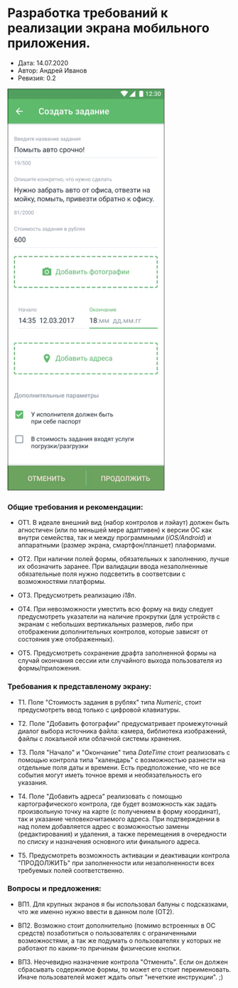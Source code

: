 # Разработка требований к реализации экрана мобильного приложения.

- Дата: 14.07.2020
- Автор: Андрей Иванов
- Ревизия: 0.2

![AppScreen](https://github.com/dmkfasi/analytics/blob/master/el-ma-ap/AppScreen.png?raw=true)

### Общие требования и рекомендации:

- ОТ1. В идеале внешний вид (набор контролов и лэйаут) должен быть агностичен (или по меньшей мере адаптивен) к версии ОС как внутри семейства, так и между программными (*iOS/Android*) и аппаратными (размер экрана, смартфон/планшет) плаформами.

- ОТ2. При наличии полей формы, обязательных к заполнению, лучше их обозначить заранее. При валидации ввода незаполненные обязательные поля нужно подсветить в соответсвии с возможностями платформы.

- ОТ3. Предусмотреть реализацию *i18n*.

- ОТ4. При невозможности уместить всю форму на виду следует предусмотреть указатели на наличие прокрутки (для устройств с экранам с небольших вертикальных размеров, либо при отображении дополнительных контролов, которые зависят от состояния уже отображенных).

- ОТ5. Предусмотреть сохранение драфта заполненной формы на случай окончания сессии или случайного выхода пользователя из формы/приложения.

### Требования к представленому экрану:

- Т1. Поле "Стоимость задания в рублях" типа *Numeric*, стоит предусмотреть ввод только с цифровой клавиатуры.

- Т2. Поле "Добавить фотографии" предусматривает промежуточный диалог выбора источника файла: камера, библиотека изображений, файлы с локальной или облачной системы хранения.

- Т3. Поля "Начало" и "Окончание" типа *DateTime* стоит реализовать с помощью контрола типа "календарь" с возможностью разнести на отдельные поля даты и времени. Есть предположение, что не все события могут иметь точное время и необязательность его указания.

- Т4. Поле "Добавить адреса" реализовать с помощью картографического контрола, где будет возможность как задать произвольную точку на карте (с получением в форму координат), так и указание человекочитаемого адреса. При подтверждении в над полем добавляется адрес с возможностью замены (редактирования) и удаления, а также перемещения в очередности по списку и назначения основного или финального адреса.

- Т5. Предусмотреть возможность активации и деактивации контрола "ПРОДОЛЖИТЬ" при заполненности или незаполненности всех требуемых полей соответственно.

### Вопросы и предложения:

- ВП1. Для крупных экранов я бы использовал балуны с подсказками, что же именно нужно ввести в данном поле (ОТ2).

- ВП2. Возможно стоит дополнительно (помимо встроенных в ОС средств) позаботиться о пользователях с ограниченными возможностями, а так же подумать о пользователях у которых не работают по каким-то причинам физические кнопки.

- ВП3. Неочевидно назначение контрола "Отменить". Если он должен сбрасывать содержимое формы, то может его стоит переименовать. Иначе пользователей может ждать опыт "нечеткие инструкции". ;)
